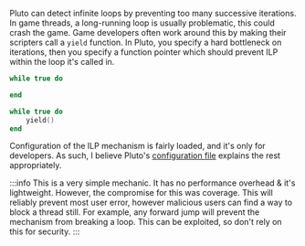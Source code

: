 Pluto can detect infinite loops by preventing too many successive iterations. In game threads, a long-running loop is usually problematic, this could crash the game. Game developers often work around this by making their scripters call a `yield` function. In Pluto, you specify a hard bottleneck on iterations, then you specify a function pointer which should prevent ILP within the loop it's called in.
```lua title="This will produce an error due to ILP:"
while true do

end
```
```lua title="This will not, with correct configuration:"
while true do
    yield()
end
```
Configuration of the ILP mechanism is fairly loaded, and it's only for developers. As such, I believe Pluto's [configuration file](https://github.com/well-in-that-case/Pluto/blob/3547522b5ed93f35ef371a2930e733ca815589bf/src/luaconf.h#L874) explains the rest appropriately.

:::info
This is a very simple mechanic. It has no performance overhead & it's lightweight. However, the compromise for this was coverage. This will reliably prevent most user error, however malicious users can find a way to block a thread still. For example, any forward jump will prevent the mechanism from breaking a loop. This can be exploited, so don't rely on this for security.
:::